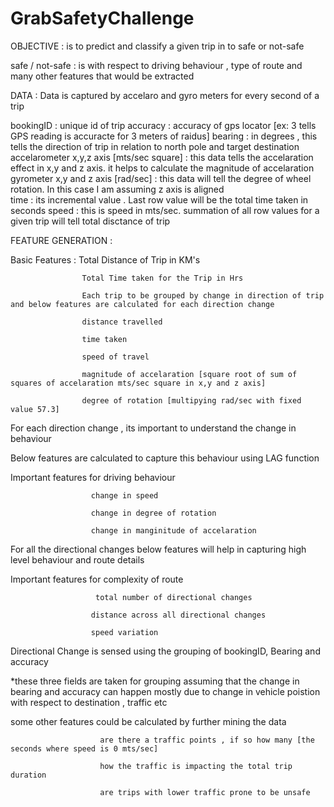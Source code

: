 # GrabSafetyChallenge

OBJECTIVE : is to predict and classify a given trip in to safe or not-safe

safe / not-safe : is with respect to driving behaviour , type of route and many other features that would be extracted

DATA : Data is captured by accelaro and gyro meters for every second of a trip 

bookingID : unique id of trip 
accuracy  : accuracy of gps locator [ex: 3 tells GPS reading is accuracte for 3 meters of raidus] 
bearing   : in degrees , this tells the direction of trip in relation to north pole and target destination  
accelarometer x,y,z axis [mts/sec square] : this data tells the accelaration effect in x,y and z axis. it helps to calculate the magnitude of accelaration 
gyrometer x,y and z axis [rad/sec] : this data will tell the degree of wheel rotation. In this case I am assuming z axis is aligned  
time : its incremental value . Last row value will be the total time taken in seconds 
speed : this is speed in mts/sec. summation of all row values for a given trip will tell total disctance of trip  

FEATURE GENERATION : 

Basic Features :
                    Total Distance of Trip in KM's

                    Total Time taken for the Trip in Hrs

                    Each trip to be grouped by change in direction of trip and below features are calculated for each direction change 

                    distance travelled

                    time taken 

                    speed of travel

                    magnitude of accelaration [square root of sum of squares of accelaration mts/sec square in x,y and z axis]

                    degree of rotation [multipying rad/sec with fixed value 57.3]



For each direction change , its important to understand the change in behaviour

Below features are calculated to capture this behaviour using LAG function

Important features for driving behaviour 

                      change in speed

                      change in degree of rotation

                      change in manginitude of accelaration

For all the directional changes below features will help in capturing high level behaviour and route details 

Important features for complexity of route 

                       total number of directional changes 

                      distance across all directional changes
                      
                      speed variation 

Directional Change is sensed using the grouping of bookingID, Bearing and accuracy 

*these three fields are taken for grouping assuming that the change in bearing and accuracy can happen mostly due to change in vehicle poistion with respect to destination , traffic etc

some other features could be calculated by further mining the data

                        are there a traffic points , if so how many [the seconds where speed is 0 mts/sec]

                        how the traffic is impacting the total trip duration

                        are trips with lower traffic prone to be unsafe 
